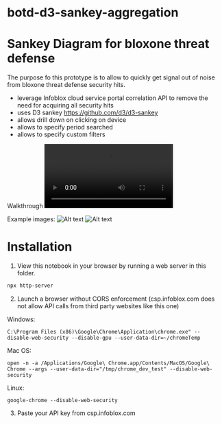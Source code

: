 # botd-d3-sankey-aggregation
# Sankey Diagram for bloxone threat defense

The purpose fo this prototype is to allow to quickly get signal out of noise from bloxone threat defense security hits.

- leverage Infoblox cloud service portal correlation API to remove the need for acquiring all security hits 
- uses D3 sankey https://github.com/d3/d3-sankey
- allows drill down on clicking on device
- allows to specify period searched
- allows to specify custom filters 


Walkthrough
![caption](https://github.com/njeanselme/botd-d3-sankey-aggregation/blob/main/images/botd-d3-sankey-aggregation.mp4?raw=true)

Example images:
![Alt text](https://github.com/njeanselme/botd-d3-sankey-aggregation/blob/main/images/aggregated%20hits.pmg.png?raw=true)
![Alt text](https://github.com/njeanselme/botd-d3-sankey-aggregation/blob/main/images/drilldown.png?raw=true)


# Installation

1) View this notebook in your browser by running a web server in this folder.

~~~sh
npx http-server
~~~

2) Launch a browser without CORS enforcement (csp.infoblox.com does not allow API calls from third party websites like this one)

Windows:
~~~
C:\Program Files (x86)\Google\Chrome\Application\chrome.exe" --disable-web-security --disable-gpu --user-data-dir=~/chromeTemp
~~~
Mac OS:
~~~
open -n -a /Applications/Google\ Chrome.app/Contents/MacOS/Google\ Chrome --args --user-data-dir="/tmp/chrome_dev_test" --disable-web-security
~~~
Linux:
~~~
google-chrome --disable-web-security
~~~

3) Paste your API key from csp.infoblox.com

